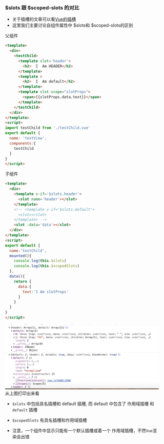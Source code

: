 ### $slots 跟 $scoped-slots 的对比

* 关于插槽的文章可以看[Vue的插槽](../vue/slot.md)
* 这里我们主要讨论自组件属性中 $slots和 $scoped-slots的区别

父组件
```html
<template>
  <div>
    <testChild>
      <template slot='header'>
        <h2>  I  Am HEADER</h2>
      </template>
      <template >
        <h2>  I  Am default</h2>
      </template>
      <template slot-scope="slotProps">
        <span>{{slotProps.data.text}}</span>
      </template>
    </testChild>
  </div>
</template>
<script>
import testChild from './testChild.vue'
export default {
  name: 'testView',
  components:{
    testChild
  }
}
</script>
```
子组件

```html
<template>
  <div>
    <template v-if='$slots.header'>
      <slot name='header'></slot>
    </template>
    <!-- <template v-if='$slots.default'>
      <slot></slot>
    </template> -->
    <slot :data='data'></slot>
  </div>
</template>
<script>
export default {
  name:'testChild',
  mounted(){
    console.log(this.$slots) 
    console.log(this.$scopedSlots)
  },
  data(){
    return {
      data:{
        text:'I Am slotProps'
      }
    }
  }
}
</script>
```

![img](./img/slot.jpg)
从上图打印出来看 

* `$slots` 中包括具名插槽和 default 插槽, 而  default 中包含了 作用域插槽 和 `default` 插槽

* `$scopedSlots` 有具名插槽和作用域插槽  

* 注意，一个组件中显示只能有一个默认插槽或着一个 作用域插槽，不然`Vue`渲染会出错

